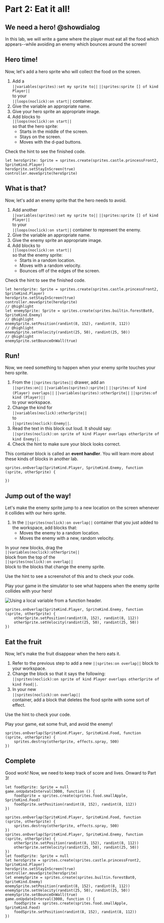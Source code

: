 # Part 2: Eat it all!

## We need a hero! @showdialog

In this lab, we will write a game where the player must eat all the food
which appears--while avoiding an enemy which bounces around the screen!

## Hero time!

Now, let's add a hero sprite who will collect the food on the screen.

1.   Add a   
``||variables(sprites):set my sprite to||``
``||sprites:sprite [] of kind Player||``   
to your   
``||loops(noclick):on start||``
container.
1.   Give the variable an appropriate name.
1.   Give your hero sprite an appropriate image.
1.   Add blocks to   
``||loops(noclick):on start||``   
so that the hero sprite:
     -    Starts in the middle of the screen.
     -    Stays on the screen.
     -    Moves with the d-pad buttons.

Check the hint to see the finished code.

```blocks
let heroSprite: Sprite = sprites.create(sprites.castle.princessFront2, SpriteKind.Player)
heroSprite.setStayInScreen(true)
controller.moveSprite(heroSprite)
```

## What is that?

Now, let's add an enemy sprite that the hero needs to avoid.

1.   Add another   
``||variables(sprites):set my sprite to||``
``||sprites:sprite [] of kind Player||``   
to your   
``||loops(noclick):on start||``
container to represent the enemy.
1.   Give the variable an appropriate name.
1.   Give the enemy sprite an appropriate image.
1.   Add blocks to   
``||loops(noclick):on start||``   
so that the enemy sprite:
     -    Starts in a random location.
     -    Moves with a random velocity.
     -    Bounces off of the edges of the screen.

Check the hint to see the finished code.

```blocks
let heroSprite: Sprite = sprites.create(sprites.castle.princessFront2, SpriteKind.Player)
heroSprite.setStayInScreen(true)
controller.moveSprite(heroSprite)
// @highlight
let enemySprite: Sprite = sprites.create(sprites.builtin.forestBat0, SpriteKind.Enemy)
// @highlight
enemySprite.setPosition(randint(8, 152), randint(8, 112))
// @highlight
enemySprite.setVelocity(randint(25, 50), randint(25, 50))
// @highlight
enemySprite.setBounceOnWall(true)
```

## Run!

Now, we need something to happen when your enemy sprite touches your hero sprite.

1.   From the ``||sprites:Sprites||`` drawer, add an   
``||sprites:on||`` ``||variables(sprites):sprite||``
``||sprites:of kind (Player) overlaps||`` ``||variables(sprites):otherSprite||``
``||sprites:of kind (Player)||``   
to your workspace.
1.   Change the kind for   
``||variables(noclick):otherSprite||``   
to   
``||sprites(noclick):Enemy||``.
1.   Read the text in this block out loud. It should say:   
``||sprites(noclick):on sprite of kind Player overlaps otherSprite of kind Enemy||``.
1.   Check the hint to make sure your block looks correct.

This container block is called an **event handler**. You will learn more
about these kinds of blocks in another lab.

```block
sprites.onOverlap(SpriteKind.Player, SpriteKind.Enemy, function (sprite, otherSprite) {
	
})
```

## Jump out of the way!

Let's make the enemy sprite jump to a new location on the screen whenever it
collides with our hero sprite.

1.   In the ``||sprites(noclick):on overlap||`` container that you just added to
the workspace, add blocks that:
     * Moves the enemy to a random location.
     * Moves the enemy with a new, random velocity.

In your new blocks, drag the   
``||variables(noclick):otherSprite||``   
block from the
top of the   
``||sprites(noclick):on overlap||``   
block to the blocks that change the
enemy sprite.

Use the hint to see a screenshot of this and to check your code.

Play your game in the simulator to see what happens when the enemy sprite
collides with your hero!

![Using a local variable from a function header.](/static/courses/csintro/S01.L01.04.P02.function_use_local_variable.png)

```block
sprites.onOverlap(SpriteKind.Player, SpriteKind.Enemy, function (sprite, otherSprite) {
    otherSprite.setPosition(randint(8, 152), randint(8, 112))
    otherSprite.setVelocity(randint(25, 50), randint(25, 50))
})
```

## Eat the fruit

Now, let's make the fruit disappear when the hero eats it.

1.    Refer to the previous step to add a new ``||sprites:on overlap||``
block to your workspace.
1.    Change the block so that it says the following:   
``||sprites(noclick):on sprite of kind Player overlaps otherSprite of kind Food||``.
1.    In your new   
``||sprites(noclick):on overlap||``   
container,
add a block that
deletes the food sprite with some sort of effect.

Use the hint to check your code.

Play your game, eat some fruit, and avoid the enemy!

```block
sprites.onOverlap(SpriteKind.Player, SpriteKind.Food, function (sprite, otherSprite) {
    sprites.destroy(otherSprite, effects.spray, 500)
})
```

## Complete

Good work! Now, we need to keep track of score and lives.
Onward to Part 3!

```template
let foodSprite: Sprite = null
game.onUpdateInterval(3000, function () {
    foodSprite = sprites.create(sprites.food.smallApple, SpriteKind.Food)
    foodSprite.setPosition(randint(8, 152), randint(8, 112))
})
```

```ghost
sprites.onOverlap(SpriteKind.Player, SpriteKind.Food, function (sprite, otherSprite) {
    sprites.destroy(otherSprite, effects.spray, 500)
})
sprites.onOverlap(SpriteKind.Player, SpriteKind.Enemy, function (sprite, otherSprite) {
    otherSprite.setPosition(randint(8, 152), randint(8, 112))
    otherSprite.setVelocity(randint(25, 50), randint(25, 50))
})
let foodSprite: Sprite = null
let heroSprite = sprites.create(sprites.castle.princessFront2, SpriteKind.Player)
heroSprite.setStayInScreen(true)
controller.moveSprite(heroSprite)
let enemySprite = sprites.create(sprites.builtin.forestBat0, SpriteKind.Enemy)
enemySprite.setPosition(randint(8, 152), randint(8, 112))
enemySprite.setVelocity(randint(25, 50), randint(25, 50))
enemySprite.setBounceOnWall(true)
game.onUpdateInterval(3000, function () {
    foodSprite = sprites.create(sprites.food.smallApple, SpriteKind.Food)
    foodSprite.setPosition(randint(8, 152), randint(8, 112))
})
```

